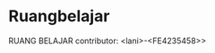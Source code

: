 # Ruangbelajar
RUANG BELAJAR                                                                                                                                              contributor: &lt;lani>-&lt;FE4235458>>
